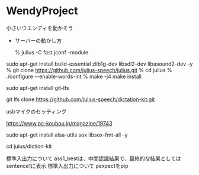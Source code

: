 # WendyProject
小さいウエンディを動かそう


 - サーバーの動かし方
 
   % julius -C fast.jconf -module




sudo apt-get install build-essential zlib1g-dev libsdl2-dev libasound2-dev -y
% git clone https://github.com/julius-speech/julius.git
% cd julius
% ./configure --enable-words-int
% make -j4
make install

sudo apt-get install git-lfs 

git lfs clone https://github.com/julius-speech/dictation-kit.git


usbマイクのセッティング

https://www.pc-koubou.jp/magazine/19743


sudo apt-get install alsa-utils sox libsox-fmt-all  -y

cd juius/diction-kit




標準入出力について
ass1_bestは、中間認識結果で、最終的な結果としてはsentence1に表示
標準入出力について
pexpectをpip
